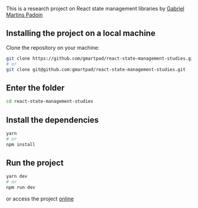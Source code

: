 This is a research project on React state management libraries by [Gabriel Martins Padoin](https://github.com/gmartpad)

## Installing the project on a local machine

Clone the repository on your machine:

```bash
git clone https://github.com/gmartpad/react-state-management-studies.git
# or
git clone git@github.com:gmartpad/react-state-management-studies.git
```

## Enter the folder

```bash
cd react-state-management-studies
```

## Install the dependencies

```bash
yarn
# or
npm install
```

## Run the project

```bash
yarn dev
# or
npm run dev
```

or access the project [online](https://react-state-management-studies.vercel.app//)